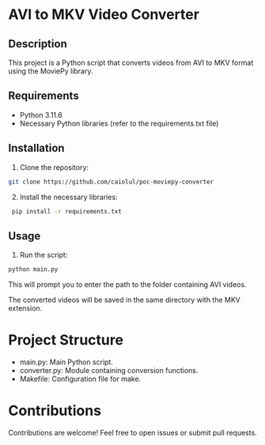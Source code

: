 # AVI to MKV Video Converter

## Description

This project is a Python script that converts videos from AVI to MKV format using the MoviePy library.

## Requirements

- Python 3.11.6
- Necessary Python libraries (refer to the requirements.txt file)

## Installation

1. Clone the repository:

```bash
git clone https://github.com/caiolul/poc-moviepy-converter
```
   
   
2. Install the necessary libraries:

```bash
 pip install -r requirements.txt
 ```
 
## Usage

1. Run the script:

```bash
python main.py
```

This will prompt you to enter the path to the folder containing AVI videos.

The converted videos will be saved in the same directory with the MKV extension.


# Project Structure

- main.py: Main Python script.
- converter.py: Module containing conversion functions.
- Makefile: Configuration file for make.


# Contributions

Contributions are welcome! Feel free to open issues or submit pull requests.